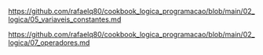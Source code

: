 https://github.com/rafaelq80/cookbook_logica_programacao/blob/main/02_logica/05_variaveis_constantes.md

https://github.com/rafaelq80/cookbook_logica_programacao/blob/main/02_logica/07_operadores.md
